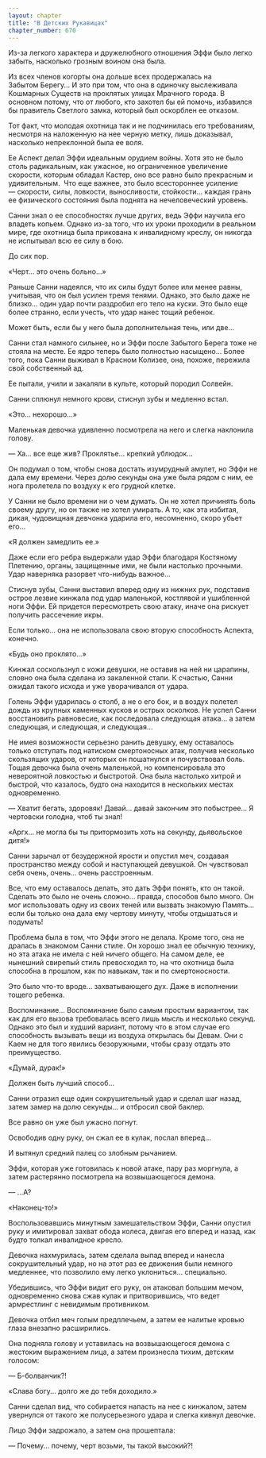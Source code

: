 ```yaml
---
layout: chapter
title: "В Детских Рукавицах"
chapter_number: 670
---
```


Из-за легкого характера и дружелюбного отношения Эффи было легко забыть, насколько грозным воином она была.

Из всех членов когорты она дольше всех продержалась на Забытом Берегу... И это при том, что она в одиночку выслеживала Кошмарных Существ на проклятых улицах Мрачного города. В основном потому, что от любого, кто захотел бы ей помочь, избавился бы правитель Светлого замка, который был оскорблен ее отказом.

Тот факт, что молодая охотница так и не подчинилась его требованиям, несмотря на наложенную на нее черную метку, лишь доказывал, насколько непреклонной была ее воля.

Ее Аспект делал Эффи идеальным орудием войны. Хотя это не было столь радикальным, как ужасное, но ограниченное увеличение скорости, которым обладал Кастер, оно все равно было прекрасным и удивительным.  Что еще важнее, это было всестороннее усиление — скорости, силы, ловкости, выносливости, стойкости... каждая грань ее физического состояния была поднята на нечеловеческий уровень.

Санни знал о ее способностях лучше других, ведь Эффи научила его владеть копьем. Однако из-за того, что их уроки проходили в реальном мире, где охотница была прикована к инвалидному креслу, он никогда не испытывал всю ее силу в бою.

До сих пор.

«Черт... это очень больно...»

Раньше Санни надеялся, что их силы будут более или менее равны, учитывая, что он был усилен тремя тенями. Однако, это было даже не близко... один удар почти раздробил его тело на куски. Это было еще более странно, если учесть, что удар нанес тощий ребенок.

Может быть, если бы у него была дополнительная тень, или две...

Санни стал намного сильнее, но и Эффи после Забытого Берега тоже не стояла на месте. Ее ядро теперь было полностью насыщено... Более того, пока Санни выживал в Красном Колизее, она, похоже, пережила свой собственный ад.

Ее пытали, учили и закаляли в культе, который породил Солвейн.

Санни сплюнул немного крови, стиснул зубы и медленно встал.

«Это... нехорошо...»

Маленькая девочка удивленно посмотрела на него и слегка наклонила голову.

— Ха... все еще жив? Проклятье... крепкий ублюдок...

Он подумал о том, чтобы снова достать изумрудный амулет, но Эффи не дала ему времени. Через долю секунды она уже была рядом с ним, ее нога пролетела по воздуху к его грудной клетке.

У Санни не было времени ни о чем думать. Он не хотел причинять боль своему другу, но он также не хотел умирать. А то, как эта избитая, дикая, чудовищная девчонка ударила его, несомненно, скоро убьет его...

«Я должен замедлить ее.»

Даже если его ребра выдержали удар Эффи благодаря Костяному Плетению, органы, защищенные ими, не были настолько прочными. Удар наверняка разорвет что-нибудь важное...

Стиснув зубы, Санни выставил вперед одну из нижних рук, подставив острое лезвие кинжала под удар маленькой, костлявой и ушибленной ноги Эффи. Ей придется пересмотреть свою атаку, иначе она рискует получить рассечение икры.

Если только... она не использовала свою вторую способность Аспекта, конечно.

«Будь оно проклято...»

Кинжал соскользнул с кожи девушки, не оставив на ней ни царапины, словно она была сделана из закаленной стали. К счастью, Санни ожидал такого исхода и уже уворачивался от удара.

Голень Эффи ударилась о столб, а не о его бок, и в воздух полетел дождь из крупных каменных кусков и острых осколков. Не успел Санни восстановить равновесие, как последовала следующая атака... а затем следующая, и следующая, и следующая...

Не имея возможности серьезно ранить девушку, ему оставалось только отступать под натиском смертоносных атак, получив несколько скользящих ударов, от которых он пошатнулся и почувствовал боль. Тощая девочка была очень маленькой, но компенсировала это невероятной ловкостью и быстротой. Она была настолько хитрой и быстрой, что казалось, будто она находится в нескольких местах одновременно.

— Хватит бегать, здоровяк! Давай... давай закончим это побыстрее... Я чертовски голодна, чтоб ты знал!

«Аргх... не могла бы ты притормозить хоть на секунду, дьявольское дитя!»

Санни зарычал от безудержной ярости и опустил меч, создавая пространство между собой и наступающей девушкой. Он чувствовал себя очень, очень... очень расстроенным.

Все, что ему оставалось делать, это дать Эффи понять, кто он такой. Сделать это было не очень сложно... правда, способов было много. Он мог использовать одну из своих теней или вызвать знакомую Память... если бы только она дала ему чертову минуту, чтобы отдышаться и подумать!

Проблема была в том, что Эффи этого не делала. Кроме того, она не дралась в знакомом Санни стиле. Он хорошо знал ее обычную технику, но эта атака не имела с ней ничего общего. На самом деле, ее нынешний свирепый стиль превосходил то, на что охотница была способна в прошлом, как по навыкам, так и по смертоносности.

Это было что-то вроде... захватывающего дух. Даже в исполнении тощего ребенка.

Воспоминание... Воспоминание было самым простым вариантом, так как для его вызова требовалась всего лишь мысль и несколько секунд. Однако это был и худший вариант, потому что в этом случае его способность вызывать вещи из воздуха открылась бы Девам. Они с Каем не для того явились безоружными, чтобы сразу отдать это преимущество.

«Думай, дурак!»

Должен быть лучший способ...

Санни отразил еще один сокрушительный удар и сделал шаг назад, затем замер на долю секунды... и отбросил свой баклер.

Все равно он уже был ужасно погнут.

Освободив одну руку, он сжал ее в кулак, послал вперед...

И вытянул средний палец со злобным рычанием.

Эффи, которая уже готовилась к новой атаке, пару раз моргнула, а затем растерянно посмотрела на возвышающегося демона.

— ...А?

«Наконец-то!»

Воспользовавшись минутным замешательством Эффи, Санни опустил руку и имитировал захват обода колеса, двигая его вперед и назад, как будто толкал инвалидное кресло.

Девочка нахмурилась, затем сделала выпад вперед и нанесла сокрушительный удар, но на этот раз ее движения были немного медленнее, что позволило ему легко уклониться... специально.

Убедившись, что Эффи видит его руку, он атаковал большим мечом, одновременно снова сжав кулак и притворившись, что ведет армрестлинг с невидимым противником.

Девочка отбил меч голым предплечьем, а затем ее налитые кровью глаза внезапно расширились.

Она подняла голову и уставилась на возвышающегося демона с жестоким выражением лица, а затем произнесла тихим, детским голосом:

— Б-болванчик?!

«Слава богу... долго же до тебя доходило.»

Санни сделал вид, что собирается напасть на нее с кинжалом, затем увернулся от такого же полусерьезного удара и слегка кивнул девочке.

Лицо Эффи задрожало, а затем она прошептала:

— Почему... почему, черт возьми, ты такой высокий?!